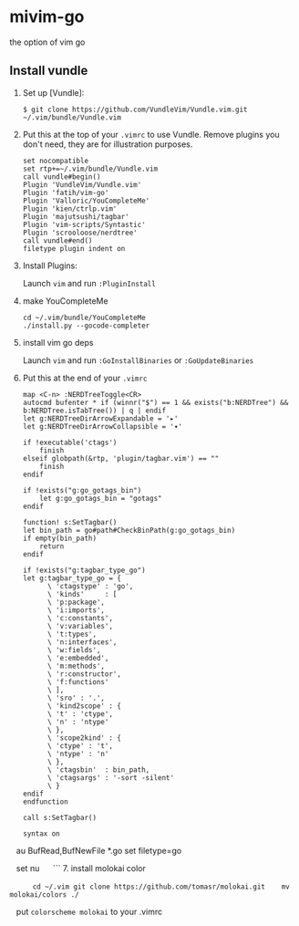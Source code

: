 # mivim-go
the option of vim go

## Install vundle
1. Set up [Vundle]:

    `$ git clone https://github.com/VundleVim/Vundle.vim.git ~/.vim/bundle/Vundle.vim`
    
2. Put this at the top of your `.vimrc` to use Vundle. Remove plugins you don't need, they are for illustration purposes.

    ```vim
    set nocompatible
    set rtp+=~/.vim/bundle/Vundle.vim
    call vundle#begin()
    Plugin 'VundleVim/Vundle.vim'
    Plugin 'fatih/vim-go'
    Plugin 'Valloric/YouCompleteMe'
    Plugin 'kien/ctrlp.vim'
    Plugin 'majutsushi/tagbar'
    Plugin 'vim-scripts/Syntastic'
    Plugin 'scrooloose/nerdtree'
    call vundle#end()
    filetype plugin indent on
    ```
3. Install Plugins:

    Launch `vim` and run `:PluginInstall`
   
4. make YouCompleteMe

    ```
    cd ~/.vim/bundle/YouCompleteMe
    ./install.py --gocode-completer
    ```

5. install vim go deps
    
    Launch `vim` and run `:GoInstallBinaries` or `:GoUpdateBinaries`
    
6. Put this at the end of your `.vimrc`
    
    ```
    map <C-n> :NERDTreeToggle<CR>
    autocmd bufenter * if (winnr("$") == 1 && exists("b:NERDTree") && b:NERDTree.isTabTree()) | q | endif
    let g:NERDTreeDirArrowExpandable = '▸'
    let g:NERDTreeDirArrowCollapsible = '▾'

    if !executable('ctags')
        finish
    elseif globpath(&rtp, 'plugin/tagbar.vim') == ""
        finish
    endif

    if !exists("g:go_gotags_bin")
        let g:go_gotags_bin = "gotags"
    endif

    function! s:SetTagbar()
    let bin_path = go#path#CheckBinPath(g:go_gotags_bin)
    if empty(bin_path)
        return
    endif

    if !exists("g:tagbar_type_go")
    let g:tagbar_type_go = {
          \ 'ctagstype' : 'go',
          \ 'kinds'     : [
          \ 'p:package',
          \ 'i:imports',
          \ 'c:constants',
          \ 'v:variables',
          \ 't:types',
          \ 'n:interfaces',
          \ 'w:fields',
          \ 'e:embedded',
          \ 'm:methods',
          \ 'r:constructor',
          \ 'f:functions'
          \ ],
          \ 'sro' : '.',
          \ 'kind2scope' : {
          \ 't' : 'ctype',
          \ 'n' : 'ntype'
          \ },
          \ 'scope2kind' : {
          \ 'ctype' : 't',
          \ 'ntype' : 'n'
          \ },
          \ 'ctagsbin'  : bin_path,
          \ 'ctagsargs' : '-sort -silent'
          \ }
    endif
    endfunction

    call s:SetTagbar()
    
    syntax on
    au BufRead,BufNewFile *.go set filetype=go
    
    set nu  
    ```
7. install molokai color

    ```
    cd ~/.vim
    git clone https://github.com/tomasr/molokai.git
    mv molokai/colors ./
    ```
    
    put `colorscheme molokai` to your .vimrc
